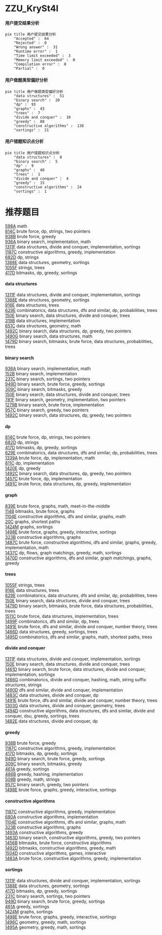 # ZZU_KrySt4l
<!-- tabs:start -->
#### **用户提交结果分析**

```mermaid
pie title 用户提交结果分析
    "Accepted" :  64
    "Rejected" :  0
    "Wrong answer" :  31
    "Runtime error" :  1
    "Time limit exceeded" :  3
    "Memory limit exceeded" :  0
    "Compilation error" :  0
    "Partial" :  0
```
#### **用户做题类型偏好分析**

```mermaid
pie title 用户做题类型偏好分析
    "data structures" :  51
    "binary search" :  20
    "dp" :  93
    "graphs" :  43
    "trees" :  7
    "divide and conquer" :  10
    "greedy" :  88
    "constructive algorithms" :  138
    "sortings" :  21
```
#### **用户错题知识点分析**

```mermaid
pie title 用户错题知识点分析
    "data structures" :  8
    "binary search" :  5
    "dp" :  9
    "graphs" :  40
    "trees" :  1
    "divide and conquer" :  4
    "greedy" :  15
    "constructive algorithms" :  24
    "sortings" :  1
```
<!-- tabs:end -->
# 推荐题目
[598A](http://codeforces.com/problemset/problem/598/A)		math		  
[814C](http://codeforces.com/problemset/problem/814/C)		brute force,
                        dp,
                        strings,
                        two pointers		  
[938B](http://codeforces.com/problemset/problem/938/B)		brute force,
                        greedy		  
[936A](http://codeforces.com/problemset/problem/936/A)		binary search,
                        implementation,
                        math		  
[1311F](http://codeforces.com/problemset/problem/1311/F)		data structures,
                        divide and conquer,
                        implementation,
                        sortings		  
[1187C](http://codeforces.com/problemset/problem/1187/C)		constructive algorithms,
                        greedy,
                        implementation		  
[682D](http://codeforces.com/problemset/problem/682/D)		dp,
                        strings		  
[1388E](http://codeforces.com/problemset/problem/1388/E)		data structures,
                        geometry,
                        sortings		  
[1055F](http://codeforces.com/problemset/problem/1055/F)		strings,
                        trees		  
[417D](http://codeforces.com/problemset/problem/417/D)		bitmasks,
                        dp,
                        greedy,
                        sortings		  
<!-- tabs:start -->
#### **data structures**
[1311F](http://codeforces.com/problemset/problem/1311/F)		data structures,
                        divide and conquer,
                        implementation,
                        sortings		  
[1388E](http://codeforces.com/problemset/problem/1388/E)		data structures,
                        geometry,
                        sortings		  
[916E](http://codeforces.com/problemset/problem/916/E)		data structures,
                        trees		  
[629E](http://codeforces.com/problemset/problem/629/E)		combinatorics,
                        data structures,
                        dfs and similar,
                        dp,
                        probabilities,
                        trees		  
[150E](http://codeforces.com/problemset/problem/150/E)		binary search,
                        data structures,
                        divide and conquer,
                        trees		  
[319B](http://codeforces.com/problemset/problem/319/B)		data structures,
                        implementation		  
[651C](https://codeforces.com/contest/651/problem/C)		data structures,
                        geometry,
                        math		  
[1492C](http://codeforces.com/problemset/problem/1492/C)		binary search,
                        data structures,
                        dp,
                        greedy,
                        two pointers		  
[1490G](http://codeforces.com/problemset/problem/1490/G)		binary search,
                        data structures,
                        math		  
[1479D](http://codeforces.com/problemset/problem/1479/D)		binary search,
                        bitmasks,
                        brute force,
                        data structures,
                        probabilities,
                        trees		  
#### **binary search**
[936A](http://codeforces.com/problemset/problem/936/A)		binary search,
                        implementation,
                        math		  
[152B](http://codeforces.com/problemset/problem/152/B)		binary search,
                        implementation		  
[231C](http://codeforces.com/problemset/problem/231/C)		binary search,
                        sortings,
                        two pointers		  
[949D](http://codeforces.com/problemset/problem/949/D)		binary search,
                        brute force,
                        greedy,
                        sortings		  
[309C](http://codeforces.com/problemset/problem/309/C)		binary search,
                        bitmasks,
                        greedy		  
[150E](http://codeforces.com/problemset/problem/150/E)		binary search,
                        data structures,
                        divide and conquer,
                        trees		  
[781F](https://codeforces.com/contest/781/problem/F)		binary search,
                        geometry,
                        implementation,
                        two pointers		  
[1279B](http://codeforces.com/problemset/problem/1279/B)		binary search,
                        brute force,
                        implementation		  
[957C](https://codeforces.com/contest/957/problem/C)		binary search,
                        greedy,
                        two pointers		  
[1492C](http://codeforces.com/problemset/problem/1492/C)		binary search,
                        data structures,
                        dp,
                        greedy,
                        two pointers		  
#### **dp**
[814C](http://codeforces.com/problemset/problem/814/C)		brute force,
                        dp,
                        strings,
                        two pointers		  
[682D](http://codeforces.com/problemset/problem/682/D)		dp,
                        strings		  
[417D](http://codeforces.com/problemset/problem/417/D)		bitmasks,
                        dp,
                        greedy,
                        sortings		  
[629E](http://codeforces.com/problemset/problem/629/E)		combinatorics,
                        data structures,
                        dfs and similar,
                        dp,
                        probabilities,
                        trees		  
[1339A](http://codeforces.com/problemset/problem/1339/A)		brute force,
                        dp,
                        implementation,
                        math		  
[811C](http://codeforces.com/problemset/problem/811/C)		dp,
                        implementation		  
[1420E](http://codeforces.com/problemset/problem/1420/E)		dp,
                        greedy		  
[1492C](http://codeforces.com/problemset/problem/1492/C)		binary search,
                        data structures,
                        dp,
                        greedy,
                        two pointers		  
[1457C](https://codeforces.com/contest/1457/problem/C)		brute force,
                        dp,
                        implementation		  
[1491C](http://codeforces.com/problemset/problem/1491/C)		brute force,
                        data structures,
                        dp,
                        greedy,
                        implementation		  
#### **graph**
[839E](http://codeforces.com/problemset/problem/839/E)		brute force,
                        graphs,
                        math,
                        meet-in-the-middle		  
[114B](http://codeforces.com/problemset/problem/114/B)		bitmasks,
                        brute force,
                        graphs		  
[1104E](https://codeforces.com/contest/1104/problem/E)		constructive algorithms,
                        dfs and similar,
                        graphs,
                        math		  
[20C](http://codeforces.com/problemset/problem/20/C)		graphs,
                        shortest paths		  
[1424M](http://codeforces.com/problemset/problem/1424/M)		graphs,
                        sortings		  
[1498E](http://codeforces.com/problemset/problem/1498/E)		brute force,
                        graphs,
                        greedy,
                        interactive,
                        sortings		  
[323B](http://codeforces.com/problemset/problem/323/B)		constructive algorithms,
                        graphs		  
[1487C](http://codeforces.com/problemset/problem/1487/C)		brute force,
                        constructive algorithms,
                        dfs and similar,
                        graphs,
                        greedy,
                        implementation,
                        math		  
[1437C](http://codeforces.com/problemset/problem/1437/C)		dp,
                        flows,
                        graph matchings,
                        greedy,
                        math,
                        sortings		  
[1470D](http://codeforces.com/problemset/problem/1470/D)		constructive algorithms,
                        dfs and similar,
                        graph matchings,
                        graphs,
                        greedy		  
#### **trees**
[1055F](http://codeforces.com/problemset/problem/1055/F)		strings,
                        trees		  
[916E](http://codeforces.com/problemset/problem/916/E)		data structures,
                        trees		  
[629E](http://codeforces.com/problemset/problem/629/E)		combinatorics,
                        data structures,
                        dfs and similar,
                        dp,
                        probabilities,
                        trees		  
[150E](http://codeforces.com/problemset/problem/150/E)		binary search,
                        data structures,
                        divide and conquer,
                        trees		  
[1479D](http://codeforces.com/problemset/problem/1479/D)		binary search,
                        bitmasks,
                        brute force,
                        data structures,
                        probabilities,
                        trees		  
[1511C](http://codeforces.com/problemset/problem/1511/C)		brute force,
                        data structures,
                        implementation,
                        trees		  
[1499F](http://codeforces.com/problemset/problem/1499/F)		combinatorics,
                        dfs and similar,
                        dp,
                        trees		  
[1491E](http://codeforces.com/problemset/problem/1491/E)		brute force,
                        dfs and similar,
                        divide and conquer,
                        number theory,
                        trees		  
[1466D](http://codeforces.com/problemset/problem/1466/D)		data structures,
                        greedy,
                        sortings,
                        trees		  
[1495D](http://codeforces.com/problemset/problem/1495/D)		combinatorics,
                        dfs and similar,
                        graphs,
                        math,
                        shortest paths,
                        trees		  
#### **divide and conquer**
[1311F](http://codeforces.com/problemset/problem/1311/F)		data structures,
                        divide and conquer,
                        implementation,
                        sortings		  
[150E](http://codeforces.com/problemset/problem/150/E)		binary search,
                        data structures,
                        divide and conquer,
                        trees		  
[1461D](http://codeforces.com/problemset/problem/1461/D)		binary search,
                        brute force,
                        data structures,
                        divide and conquer,
                        implementation,
                        sortings		  
[1466G](http://codeforces.com/problemset/problem/1466/G)		combinatorics,
                        divide and conquer,
                        hashing,
                        math,
                        string suffix structures,
                        strings		  
[1490D](http://codeforces.com/problemset/problem/1490/D)		dfs and similar,
                        divide and conquer,
                        implementation		  
[1483C](https://codeforces.com/contest/1483/problem/C)		data structures,
                        divide and conquer,
                        dp		  
[1491E](http://codeforces.com/problemset/problem/1491/E)		brute force,
                        dfs and similar,
                        divide and conquer,
                        number theory,
                        trees		  
[1303G](http://codeforces.com/problemset/problem/1303/G)		data structures,
                        divide and conquer,
                        geometry,
                        trees		  
[1494D](http://codeforces.com/problemset/problem/1494/D)		constructive algorithms,
                        data structures,
                        dfs and similar,
                        divide and conquer,
                        dsu,
                        greedy,
                        sortings,
                        trees		  
[1482E](http://codeforces.com/problemset/problem/1482/E)		data structures,
                        divide and conquer,
                        dp		  
#### **greedy**
[938B](http://codeforces.com/problemset/problem/938/B)		brute force,
                        greedy		  
[1187C](http://codeforces.com/problemset/problem/1187/C)		constructive algorithms,
                        greedy,
                        implementation		  
[417D](http://codeforces.com/problemset/problem/417/D)		bitmasks,
                        dp,
                        greedy,
                        sortings		  
[949D](http://codeforces.com/problemset/problem/949/D)		binary search,
                        brute force,
                        greedy,
                        sortings		  
[309C](http://codeforces.com/problemset/problem/309/C)		binary search,
                        bitmasks,
                        greedy		  
[461A](http://codeforces.com/problemset/problem/461/A)		greedy,
                        sortings		  
[486B](http://codeforces.com/problemset/problem/486/B)		greedy,
                        hashing,
                        implementation		  
[508B](http://codeforces.com/problemset/problem/508/B)		greedy,
                        math,
                        strings		  
[957C](https://codeforces.com/contest/957/problem/C)		binary search,
                        greedy,
                        two pointers		  
[1498E](http://codeforces.com/problemset/problem/1498/E)		brute force,
                        graphs,
                        greedy,
                        interactive,
                        sortings		  
#### **constructive algorithms**
[1187C](http://codeforces.com/problemset/problem/1187/C)		constructive algorithms,
                        greedy,
                        implementation		  
[680A](http://codeforces.com/problemset/problem/680/A)		constructive algorithms,
                        implementation		  
[1104E](https://codeforces.com/contest/1104/problem/E)		constructive algorithms,
                        dfs and similar,
                        graphs,
                        math		  
[323B](http://codeforces.com/problemset/problem/323/B)		constructive algorithms,
                        graphs		  
[1493A](http://codeforces.com/problemset/problem/1493/A)		constructive algorithms,
                        greedy		  
[1463D](http://codeforces.com/problemset/problem/1463/D)		binary search,
                        constructive algorithms,
                        greedy,
                        two pointers		  
[1456B](https://codeforces.com/contest/1456/problem/B)		bitmasks,
                        brute force,
                        constructive algorithms		  
[1492D](http://codeforces.com/problemset/problem/1492/D)		bitmasks,
                        constructive algorithms,
                        greedy,
                        math		  
[1504D](https://codeforces.com/contest/1504/problem/D)		constructive algorithms,
                        games,
                        interactive		  
[1483A](https://codeforces.com/contest/1483/problem/A)		brute force,
                        constructive algorithms,
                        greedy,
                        implementation		  
#### **sortings**
[1311F](http://codeforces.com/problemset/problem/1311/F)		data structures,
                        divide and conquer,
                        implementation,
                        sortings		  
[1388E](http://codeforces.com/problemset/problem/1388/E)		data structures,
                        geometry,
                        sortings		  
[417D](http://codeforces.com/problemset/problem/417/D)		bitmasks,
                        dp,
                        greedy,
                        sortings		  
[231C](http://codeforces.com/problemset/problem/231/C)		binary search,
                        sortings,
                        two pointers		  
[949D](http://codeforces.com/problemset/problem/949/D)		binary search,
                        brute force,
                        greedy,
                        sortings		  
[461A](http://codeforces.com/problemset/problem/461/A)		greedy,
                        sortings		  
[1424M](http://codeforces.com/problemset/problem/1424/M)		graphs,
                        sortings		  
[1498E](http://codeforces.com/problemset/problem/1498/E)		brute force,
                        graphs,
                        greedy,
                        interactive,
                        sortings		  
[1496C](https://codeforces.com/contest/1496/problem/C)		geometry,
                        greedy,
                        math,
                        sortings		  
[1495A](http://codeforces.com/problemset/problem/1495/A)		geometry,
                        greedy,
                        math,
                        sortings		  
<!-- tabs:end -->
